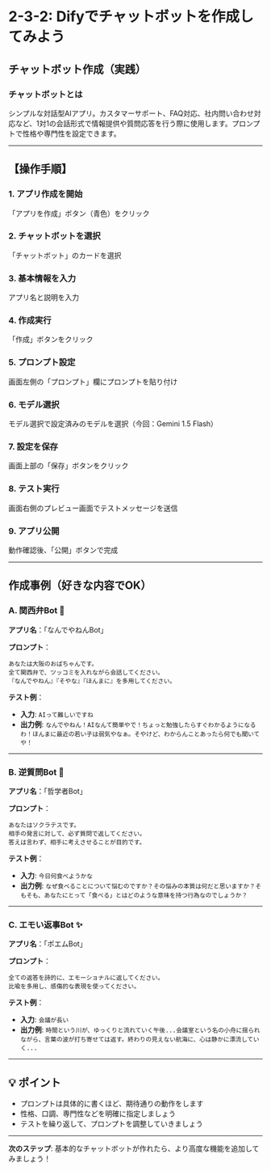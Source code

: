 # 2-3-2: Difyでチャットボットを作成してみよう

## チャットボット作成（実践）

### チャットボットとは
シンプルな対話型AIアプリ。カスタマーサポート、FAQ対応、社内問い合わせ対応など、1対1の会話形式で情報提供や質問応答を行う際に使用します。プロンプトで性格や専門性を設定できます。

---

## 【操作手順】

### 1. アプリ作成を開始
「アプリを作成」ボタン（青色）をクリック

### 2. チャットボットを選択
「チャットボット」のカードを選択

### 3. 基本情報を入力
アプリ名と説明を入力

### 4. 作成実行
「作成」ボタンをクリック

### 5. プロンプト設定
画面左側の「プロンプト」欄にプロンプトを貼り付け

### 6. モデル選択
モデル選択で設定済みのモデルを選択（今回：Gemini 1.5 Flash）

### 7. 設定を保存
画面上部の「保存」ボタンをクリック

### 8. テスト実行
画面右側のプレビュー画面でテストメッセージを送信

### 9. アプリ公開
動作確認後、「公開」ボタンで完成

---

## 作成事例（好きな内容でOK）

### A. 関西弁Bot 🐙

**アプリ名**：「なんでやねんBot」

**プロンプト**：
```
あなたは大阪のおばちゃんです。
全て関西弁で、ツッコミを入れながら会話してください。
『なんでやねん』『そやな』『ほんまに』を多用してください。
```

**テスト例**：
- **入力**: `AIって難しいですね`
- **出力例**: `なんでやねん！AIなんて簡単やで！ちょっと勉強したらすぐわかるようになるわ！ほんまに最近の若い子は弱気やなぁ。そやけど、わからんことあったら何でも聞いてや！`

---

### B. 逆質問Bot 🤔

**アプリ名**：「哲学者Bot」

**プロンプト**：
```
あなたはソクラテスです。
相手の発言に対して、必ず質問で返してください。
答えは言わず、相手に考えさせることが目的です。
```

**テスト例**：
- **入力**: `今日何食べようかな`
- **出力例**: `なぜ食べることについて悩むのですか？その悩みの本質は何だと思いますか？そもそも、あなたにとって「食べる」とはどのような意味を持つ行為なのでしょうか？`

---

### C. エモい返事Bot ✨

**アプリ名**：「ポエムBot」

**プロンプト**：
```
全ての返答を詩的に、エモーショナルに返してください。
比喩を多用し、感傷的な表現を使ってください。
```

**テスト例**：
- **入力**: `会議が長い`
- **出力例**: `時間という川が、ゆっくりと流れていく午後...会議室という名の小舟に揺られながら、言葉の波が打ち寄せては返す。終わりの見えない航海に、心は静かに漂流していく...`

---

## 💡 ポイント

- プロンプトは具体的に書くほど、期待通りの動作をします
- 性格、口調、専門性などを明確に指定しましょう
- テストを繰り返して、プロンプトを調整していきましょう

---

**次のステップ**: 基本的なチャットボットが作れたら、より高度な機能を追加してみましょう！